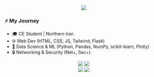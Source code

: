 <div align="center">
  <img 
    src="https://readme-typing-svg.demolab.com?font=Fira+Code&size=28&pause=1000&color=1383F7&center=true&vCenter=true&width=900&lines=Hey+There!+Let's+Build+Together+%E2%9C%A8" 
  />
</div>


### ⚡ My Journey
- 🎓 CE Student | Northern Iran  
- 🌐 Web Dev (HTML, CSS, JS, Tailwind, Flask)  
- 🐍 Data Science & ML (Python, Pandas, NumPy, scikit-learn, Plotly)  
- 🔒 Networking & Security (Net+, Sec+)  

<div align="center">
  <img 
    src="https://github-readme-streak-stats.herokuapp.com/?user=a-shygun&theme=transparent&hide_border=true&card_width=475" 
  />
  <img 
    src="https://github-readme-stats.vercel.app/api?username=a-shygun&theme=transparent&show_icons=true&hide_border=true&count_private=true&rank_icon=github&card_width=475" 
  />

</div>

<div align="center">
  <img 
    src="https://github-readme-stats-one-kappa-68.vercel.app/api/wakatime?username=ryxnole&layout=compact&theme=transparent&langs_count=10&hide_border=true" 
  />
  <img 
    src="https://github-readme-stats-one-kappa-68.vercel.app/api/top-langs/?username=a-shygun&theme=transparent&layout=compact&hide_border=true&size_weight=0.5&count_weight=0.5&langs_count=10&card_width=475" 
  />
</div>

